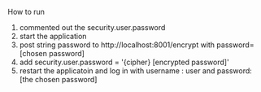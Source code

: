 How to run

1. commented out the security.user.password
2. start the application
3. post string password to http://localhost:8001/encrypt with password=[chosen password]
4. add security.user.password = '{cipher} [encrypted password]'
5. restart the applicatoin and log in with username : user and password: [the chosen password]
